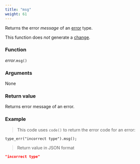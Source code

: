 ```yaml
---
title: "msg"
weight: 61
---
```


Returns the error *message* of an [error](..) type.

This function does *not* generate a [change](../../../overview/changes).

### Function

*error*.`msg()`

### Arguments

None

### Return value

Returns error message of an error.

### Example

> This code uses `code()` to return the error code for an error:

```thingsdb,json_response
type_err("incorrect type").msg();
```

> Return value in JSON format

```json
"incorrect type"
```
